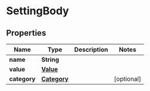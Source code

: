 

# SettingBody


## Properties

| Name | Type | Description | Notes |
|------------ | ------------- | ------------- | -------------|
|**name** | **String** |  |  |
|**value** | [**Value**](Value.md) |  |  |
|**category** | [**Category**](Category.md) |  |  [optional] |



